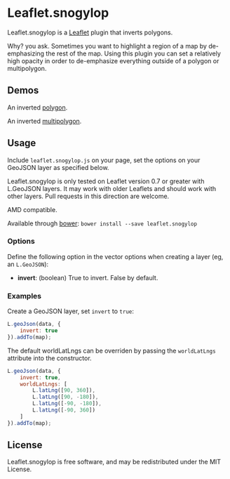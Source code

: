 Leaflet.snogylop
================

Leaflet.snogylop is a [Leaflet][] plugin that inverts polygons.

Why? you ask. Sometimes you want to highlight a region of a map by
de-emphasizing the rest of the map. Using this plugin you can set a relatively
high opacity in order to de-emphasize everything outside of a polygon or
multipolygon.


## Demos

An inverted [polygon][].

An inverted [multipolygon][].


## Usage

Include `leaflet.snogylop.js` on your page, set the options on your GeoJSON 
layer as specified below.

Leaflet.snogylop is only tested on Leaflet version 0.7 or greater with L.GeoJSON
layers. It may work with older Leaflets and should work with other layers. Pull
requests in this direction are welcome.

AMD compatible.

Available through [bower][]: `bower install --save leaflet.snogylop`


### Options

Define the following option in the vector options when creating a layer (eg, 
an `L.GeoJSON`):

 - **invert**: (boolean) True to invert. False by default.


### Examples

Create a GeoJSON layer, set `invert` to `true`:

```javascript
L.geoJson(data, {
    invert: true
}).addTo(map);
```

The default worldLatLngs can be overriden by passing the `worldLatLngs` attribute into the constructor.

```javascript
L.geoJson(data, {
    invert: true,
    worldLatLngs: [
        L.latLng([90, 360]),
        L.latLng([90, -180]),
        L.latLng([-90, -180]),
        L.latLng([-90, 360])
    ]
}).addTo(map);
```


## License

Leaflet.snogylop is free software, and may be redistributed under the MIT
License.


 [Leaflet]: https://github.com/Leaflet/Leaflet
 [polygon]: http://ebrelsford.github.io/Leaflet.snogylop/examples/polygon.html
 [multipolygon]: http://ebrelsford.github.io/Leaflet.snogylop/examples/multipolygon.html
 [bower]: https://github.com/bower/bower
